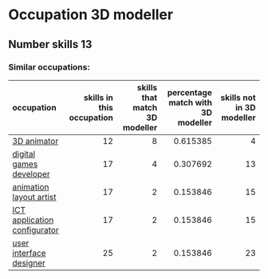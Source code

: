 # Occupation 3D modeller
## Number skills 13
### Similar occupations:
| occupation                                                      |   skills in this occupation |   skills that match 3D modeller |   percentage match with 3D modeller |   skills not in 3D modeller |
|:----------------------------------------------------------------|----------------------------:|--------------------------------:|------------------------------------:|----------------------------:|
| [3D animator](3D_animator.md)                                   |                          12 |                               8 |                            0.615385 |                           4 |
| [digital games developer](digital_games_developer.md)           |                          17 |                               4 |                            0.307692 |                          13 |
| [animation layout artist](animation_layout_artist.md)           |                          17 |                               2 |                            0.153846 |                          15 |
| [ICT application configurator](ICT_application_configurator.md) |                          17 |                               2 |                            0.153846 |                          15 |
| [user interface designer](user_interface_designer.md)           |                          25 |                               2 |                            0.153846 |                          23 |

